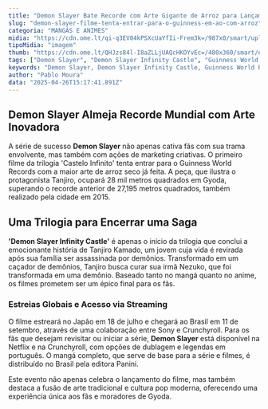 ```yaml
---
title: "Demon Slayer Bate Recorde com Arte Gigante de Arroz para Lançamento de Filme"
slug: "demon-slayer-filme-tenta-entrar-para-o-guinness-em-ao-com-arroz"
categoria: "MANGÁS E ANIMES"
midia: "https://cdn.ome.lt/qi-q3EV04kPSXcUaYfIi-Frem3k=/987x0/smart/uploads/conteudo/fotos/demonslayer_6nmYYiX.jpg"
tipoMidia: "imagem"
thumb: "https://cdn.ome.lt/QHJzs84l-I8aZLLjUAQcHKOYvEc=/480x360/smart/extras/conteudos/demonslayer_VAhcKJi.jpg"
tags: ["Demon Slayer", "Demon Slayer Infinity Castle", "Guinness World Records", "filme Demon Slayer", "arte de arroz", "Tanjiro Kamado", "mangá", "anime", "Gyoda"]
keywords: "Demon Slayer, Demon Slayer Infinity Castle, Guinness World Records, filme Demon Slayer, arte de arroz, Tanjiro Kamado, mangá, anime, Gyoda"
author: "Pablo Moura"
data: "2025-04-26T15:17:41.891Z"
---
```


## Demon Slayer Almeja Recorde Mundial com Arte Inovadora

A série de sucesso **Demon Slayer** não apenas cativa fãs com sua trama envolvente, mas também com ações de marketing criativas. O primeiro filme da trilogia 'Castelo Infinito' tenta entrar para o Guinness World Records com a maior arte de arroz seco já feita. A peça, que ilustra o protagonista Tanjiro, ocupará 28 mil metros quadrados em Gyoda, superando o recorde anterior de 27,195 metros quadrados, também realizado pela cidade em 2015.

## Uma Trilogia para Encerrar uma Saga

**'Demon Slayer Infinity Castle'** é apenas o início da trilogia que conclui a emocionante história de Tanjiro Kamado, um jovem cuja vida é revirada após sua família ser assassinada por demônios. Transformado em um caçador de demônios, Tanjiro busca curar sua irmã Nezuko, que foi transformada em uma demônio. Baseado tanto no mangá quanto no anime, os filmes prometem ser um épico final para os fãs.

### Estreias Globais e Acesso via Streaming

O filme estreará no Japão em 18 de julho e chegará ao Brasil em 11 de setembro, através de uma colaboração entre Sony e Crunchyroll. Para os fãs que desejam revisitar ou iniciar a série, **Demon Slayer** está disponível na Netflix e na Crunchyroll, com opções de dublagem e legendas em português. O mangá completo, que serve de base para a série e filmes, é distribuído no Brasil pela editora Panini.

Este evento não apenas celebra o lançamento do filme, mas também destaca a fusão de arte tradicional e cultura pop moderna, oferecendo uma experiência única aos fãs e moradores de Gyoda.